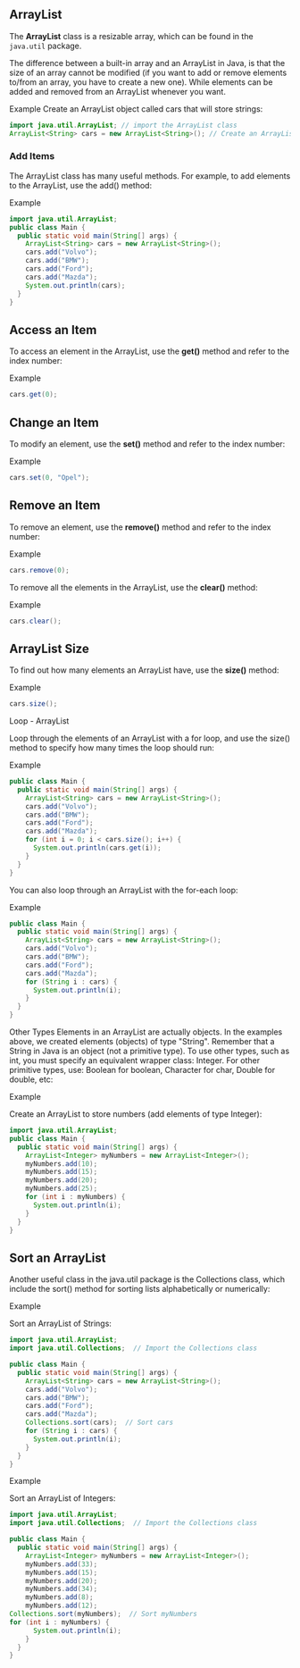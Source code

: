 ## ArrayList

The **ArrayList** class is a resizable array, which can be found in the ```java.util``` package.

The difference between a built-in array and an ArrayList in Java, is that the size of an array cannot be modified (if you want to add or remove elements to/from an array, you have to create a new one). While elements can be added and removed from an ArrayList whenever you want. 

Example
Create an ArrayList object called cars that will store strings:

```java
import java.util.ArrayList; // import the ArrayList class
ArrayList<String> cars = new ArrayList<String>(); // Create an ArrayList object
```

### Add Items
The ArrayList class has many useful methods. For example, to add elements to the ArrayList, use the add() method:

Example

```java
import java.util.ArrayList;
public class Main {
  public static void main(String[] args) {
    ArrayList<String> cars = new ArrayList<String>();
    cars.add("Volvo");
    cars.add("BMW");
    cars.add("Ford");
    cars.add("Mazda");
    System.out.println(cars);
  }
}
```

## Access an Item
To access an element in the ArrayList, use the **get()** method and refer to the index number:

Example
```java
cars.get(0);
```

## Change an Item
To modify an element, use the **set()** method and refer to the index number:

Example
```java
cars.set(0, "Opel");
```

## Remove an Item
To remove an element, use the **remove()** method and refer to the index number:

Example
```java
cars.remove(0);
```

To remove all the elements in the ArrayList, use the **clear()** method:

Example
```java
cars.clear();
```

## ArrayList Size
To find out how many elements an ArrayList have, use the **size()** method:

Example
```java
cars.size();
```

Loop - ArrayList

Loop through the elements of an ArrayList with a for loop, and use the size() method to specify how many times the loop should run:

Example
```java
public class Main {
  public static void main(String[] args) {
    ArrayList<String> cars = new ArrayList<String>();
    cars.add("Volvo");
    cars.add("BMW");
    cars.add("Ford");
    cars.add("Mazda");
    for (int i = 0; i < cars.size(); i++) {
      System.out.println(cars.get(i));
    }
  }
}
```

You can also loop through an ArrayList with the for-each loop:

Example
```java
public class Main {
  public static void main(String[] args) {
    ArrayList<String> cars = new ArrayList<String>();
    cars.add("Volvo");
    cars.add("BMW");
    cars.add("Ford");
    cars.add("Mazda");
    for (String i : cars) {
      System.out.println(i);
    }
  }
}
```

Other Types
Elements in an ArrayList are actually objects. In the examples above, we created elements (objects) of type "String". Remember that a String in Java is an object (not a primitive type). To use other types, such as int, you must specify an equivalent wrapper class: Integer. For other primitive types, use: Boolean for boolean, Character for char, Double for double, etc:

Example

Create an ArrayList to store numbers (add elements of type Integer):

```java
import java.util.ArrayList;
public class Main {
  public static void main(String[] args) {
    ArrayList<Integer> myNumbers = new ArrayList<Integer>();
    myNumbers.add(10);
    myNumbers.add(15);
    myNumbers.add(20);
    myNumbers.add(25);
    for (int i : myNumbers) {
      System.out.println(i);
    }
  }
}
```

## Sort an ArrayList
Another useful class in the java.util package is the Collections class, which include the sort() method for sorting lists alphabetically or numerically:

Example

Sort an ArrayList of Strings:

```java
import java.util.ArrayList;
import java.util.Collections;  // Import the Collections class

public class Main {
  public static void main(String[] args) {
    ArrayList<String> cars = new ArrayList<String>();
    cars.add("Volvo");
    cars.add("BMW");
    cars.add("Ford");
    cars.add("Mazda");
    Collections.sort(cars);  // Sort cars
    for (String i : cars) {
      System.out.println(i);
    }
  }
}
```

Example

Sort an ArrayList of Integers:

```java
import java.util.ArrayList;
import java.util.Collections;  // Import the Collections class

public class Main {
  public static void main(String[] args) {
    ArrayList<Integer> myNumbers = new ArrayList<Integer>();
    myNumbers.add(33);
    myNumbers.add(15);
    myNumbers.add(20);
    myNumbers.add(34);
    myNumbers.add(8);
    myNumbers.add(12);
Collections.sort(myNumbers);  // Sort myNumbers
for (int i : myNumbers) {
      System.out.println(i);
    }
  }
}
```
